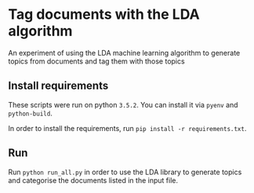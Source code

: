 # Tag documents with the LDA algorithm

An experiment of using the LDA machine learning algorithm to generate topics
from documents and tag them with those topics

## Install requirements

These scripts were run on python `3.5.2`. You can install it via `pyenv` and
`python-build`.

In order to install the requirements, run `pip install -r requirements.txt`.

## Run

Run `python run_all.py` in order to use the LDA library to generate topics and
categorise the documents listed in the input file.
